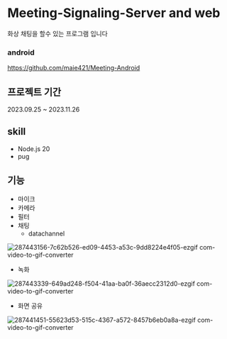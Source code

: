 # Meeting-Signaling-Server and web
화상 채팅을 할수 있는 프로그램 입니다
### android 
https://github.com/maie421/Meeting-Android

## 프로젝트 기간
2023.09.25 ~ 2023.11.26

## skill
- Node.js 20
- pug

## 기능
- 마이크
- 카메라
- 필터
- 채팅
  - datachannel
 
![287443156-7c62b526-ed09-4453-a53c-9dd8224e4f05-ezgif com-video-to-gif-converter](https://github.com/maie421/Meeting-Android/assets/35258834/58487ce2-5b5a-44a0-aa1d-6caf43adf511)

- 녹화
  
![287443339-649ad248-f504-41aa-ba0f-36aecc2312d0-ezgif com-video-to-gif-converter](https://github.com/maie421/Meeting-Android/assets/35258834/17cac569-2b50-4ec6-8ac3-507d3afd0db3)

- 화면 공유

![287441451-55623d53-515c-4367-a572-8457b6eb0a8a-ezgif com-video-to-gif-converter](https://github.com/maie421/Meeting-Android/assets/35258834/9fa86e56-4b66-466d-bda0-7f0db22c39e4)

